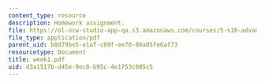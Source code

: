```yaml
---
content_type: resource
description: Homework assignment.
file: https://ol-ocw-studio-app-qa.s3.amazonaws.com/courses/5-s16-advanced-kitchen-chemistry-spring-2002/d3a1517bd45e9ec0b95c4e1753c085c5_week1.pdf
file_type: application/pdf
parent_uid: b0d79be5-e1af-c89f-ee76-86a05fe6af73
resourcetype: Document
title: week1.pdf
uid: d3a1517b-d45e-9ec0-b95c-4e1753c085c5
---
```

